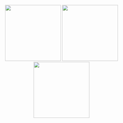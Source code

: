 <div align="center"    > 
  


</div>
<div> 
</div>

<div align="center">
   <br>
  <img height="180em" src="https://raw.githubusercontent.com/laynH/Anime-Girls-Holding-Programming-Books/master/Python/Jahy_Sama_Python.jpg"/> 
  <img height="180em" src="https://raw.githubusercontent.com/laynH/Anime-Girls-Holding-Programming-Books/master/Javascript/Zero_Two_Holding_Nodejs_8_the_Right_Way.png"/> 
  <img height="180em" src="https://raw.githubusercontent.com/laynH/Anime-Girls-Holding-Programming-Books/master/Typescript/Shalltear_Bloodfallen_Holding_Effective_Typescript.png"/>
</div>
<div> 
</div>
